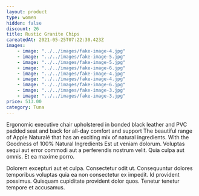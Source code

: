 ```yaml
---
layout: product
type: women
hidden: false
discount: 26
title: Rustic Granite Chips
careatedAt: 2021-05-25T07:22:30.423Z
images:
    - image: "../../images/fake-image-4.jpg"
    - image: "../../images/fake-image-5.jpg"
    - image: "../../images/fake-image-5.jpg"
    - image: "../../images/fake-image-6.jpg"
    - image: "../../images/fake-image-4.jpg"
    - image: "../../images/fake-image-4.jpg"
    - image: "../../images/fake-image-6.jpg"
    - image: "../../images/fake-image-3.jpg"
    - image: "../../images/fake-image-3.jpg"
price: 513.00
category: Tuna
---
```

Ergonomic executive chair upholstered in bonded black leather and PVC padded seat and back for all-day comfort and support
The beautiful range of Apple Naturalé that has an exciting mix of natural ingredients. With the Goodness of 100% Natural Ingredients
Est ut veniam dolorum. Voluptas sequi aut error commodi aut a perferendis nostrum velit. Quia culpa aut omnis. Et ea maxime porro.
 Dolorem excepturi aut et culpa. Consectetur odit ut. Consequuntur dolores temporibus voluptas quia ea non consectetur ex impedit. Id provident possimus. Quisquam cupiditate provident dolor quos. Tenetur tenetur tempore et accusamus.
